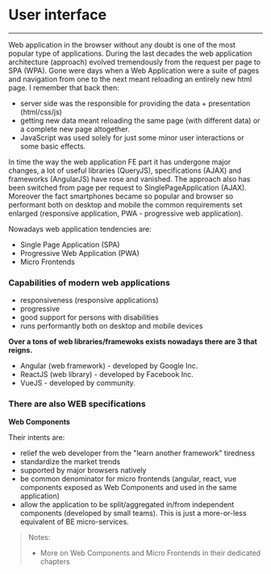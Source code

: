 # User interface

---

Web application in the browser without any doubt is one of the most popular type of applications.
During the last decades the web application architecture (approach) evolved tremendously from the request per page to SPA (WPA).
Gone were days when a Web Application were a suite of pages and navigation from one to the next meant reloading an entirely new html page.
I remember that back then:

- server side was the responsible for providing the data + presentation (html/css/js)
- getting new data meant reloading the same page (with different data) or a complete new page altogether.
- JavaScript was used solely for just some minor user interactions or some basic effects.

In time the way the web application FE part it has undergone major changes, a lot of useful libraries (QueryJS), specifications (AJAX) and frameworks (AngularJS) have rose and vanished.
The approach also has been switched from page per request to SinglePageApplication (AJAX).
Moreover the fact smartphones became so popular and browser so performant both on desktop and mobile the common requirements set enlarged (responsive application, PWA - progressive web application).

Nowadays web application tendencies are:

- Single Page Application (SPA)
- Progressive Web Application (PWA)
- Micro Frontends

### Capabilities of modern web applications

- responsiveness (responsive applications)
- progressive
- good support for persons with disabilities
- runs performantly both on desktop and mobile devices

**Over a tons of web libraries/framewoks exists nowadays there are 3 that reigns.**

- Angular (web framework) - developed by Google Inc.
- ReactJS (web library) - developed by Facebook Inc.
- VueJS - developed by community.

### There are also WEB specifications

**Web Components**

Their intents are:

- relief the web developer from the "learn another framework" tiredness
- standardize the market trends
- supported by major browsers natively
- be common denominator for micro frontends (angular, react, vue components exposed as Web Components and used in the same application)
- allow the application to be split/aggregated in/from independent components (developed by small teams). This is just a more-or-less equivalent of BE micro-services.

> Notes:
>
> - More on Web Components and Micro Frontends in their dedicated chapters
